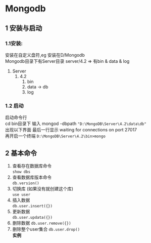 # Mongodb 
## 1 安装与启动
### 1.1安装:  
安装在自定义盘符,eg 安装在D/Mongodb   
Mongodb目录下有Server目录 server/4.2 => 有bin & data & log  
1. Server  
   1. 4.2  
      1. bin
      2. data -> db
      3. log  
### 1.2 启动  
启动命令行  
cd bin目录下 输入 mongod -dbpath  `"D:\MongoDB\Server\4.2\data\db" `  
出现以下界面 最后一行显示 waiting for connections on port 27017  
再开启一个终端  `D:\MongoDB\Server\4.2\bin>mongo`
## 2 基本命令  
1. 查看存在数据库命令  
`show dbs`  
2. 查看数据库版本命令  
`db.version()` 
3. 切换库 (如果没有就创建这个库)  
`use user`
4. 插入数据  
`db.user.insert({})`
5. 更新数据  
`db.user.updata({})`
6. 删除数据
`db.user.remove({})`
7. 删除整个user集合
`db.user.drop() `   
 __实例__